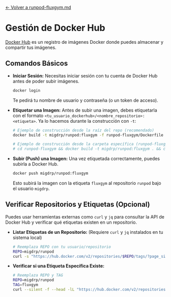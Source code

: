 [<- Volver a runpod-fluxgym.md](../runpod-fluxgym.md)
# Gestión de Docker Hub

[Docker Hub](https://hub.docker.com/) es un registro de imágenes Docker donde puedes almacenar y compartir tus imágenes.

## Comandos Básicos

*   **Iniciar Sesión:**
    Necesitas iniciar sesión con tu cuenta de Docker Hub antes de poder subir imágenes.
    ```bash
    docker login
    ```
    Te pedirá tu nombre de usuario y contraseña (o un token de acceso).

*   **Etiquetar una Imagen:**
    Antes de subir una imagen, debes etiquetarla con el formato `<tu_usuario_dockerhub>/<nombre_repositorio>:<etiqueta>`. Ya lo hacemos durante la construcción con `-t`:
    ```bash
    # Ejemplo de construcción desde la raíz del repo (recomendado)
    docker build -t migdrp/runpod:fluxgym -f runpod-fluxgym/Dockerfile .

    # Ejemplo de construcción desde la carpeta específica (runpod-fluxgym/)
    # cd runpod-fluxgym && docker build -t migdrp/runpod:fluxgym . && cd ..
    ```

*   **Subir (Push) una Imagen:**
    Una vez etiquetada correctamente, puedes subirla a Docker Hub.
    ```bash
    docker push migdrp/runpod:fluxgym
    ```
    Esto subirá la imagen con la etiqueta `fluxgym` al repositorio `runpod` bajo el usuario `migdrp`.

## Verificar Repositorios y Etiquetas (Opcional)

Puedes usar herramientas externas como `curl` y `jq` para consultar la API de Docker Hub y verificar qué etiquetas existen en un repositorio.

*   **Listar Etiquetas de un Repositorio:**
    (Requiere `curl` y `jq` instalados en tu sistema local)
    ```bash
    # Reemplaza REPO con tu usuario/repositorio
    REPO=migdrp/runpod
    curl -s "https://hub.docker.com/v2/repositories/$REPO/tags/?page_size=100" | jq -r '.results[].name'
    ```

*   **Verificar si una Etiqueta Específica Existe:**
    ```bash
    # Reemplaza REPO y TAG
    REPO=migdrp/runpod
    TAG=fluxgym
    curl --silent -f --head -lL "https://hub.docker.com/v2/repositories/$REPO/tags/$TAG/" > /dev/null && echo "La etiqueta $TAG existe para $REPO" || echo "La etiqueta $TAG NO existe para $REPO"